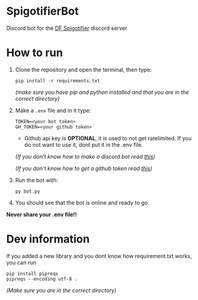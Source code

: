 # SpigotifierBot

Discord bot for the [DF Spigotifier](https://github.com/Wonkers0/DFSpigot) discord server

# How to run

1. Clone the repository and open the terminal, then type:

    `pip install -r requirements.txt`

    _(make sure you have pip and python installed and that you are in the correct directory)_

2. Make a `.env` file and in it type:

    ```
    TOKEN=<your bot token>
    GH_TOKEN=<your github token>
    ```

    - Github api key is **OPTIONAL**, it is used to not get ratelimited. If you do not want to use it, dont put it in the .env file.

    _(If you don't know how to make a discord bot read [this](https://github.com/Wonkers0/SpigotifierBot/blob/main/TOKENS.md#discord-token))_

    _(If you don't know how to get a github token read [this](https://github.com/Wonkers0/SpigotifierBot/blob/main/TOKENS.md#github-token))_

3. Run the bot with:

    `py bot.py`

4. You should see that the bot is online and ready to go.

**Never share your .env file!!**

# Dev information

If you added a new library and you dont know how requirement.txt works, you can run

```
pip install pipreqs
pipreqs --encoding utf-8 .
```

_(Make sure you are in the correct directory)_
